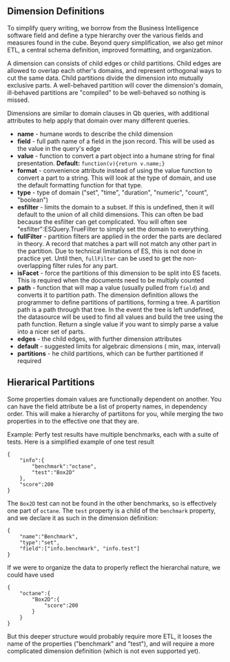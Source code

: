 
Dimension Definitions
---------------------

To simplify query writing, we borrow from the Business Intelligence software field and define a type hierarchy over the various fields and measures found in the cube.  Beyond query simplification, we also get minor ETL, a central schema definition, improved formatting, and organization.

A dimension can consists of child edges or child partitions.  Child edges are allowed to overlap each other's domains, and represent orthogonal ways to cut the same data.  Child partitions divide the dimension into mutually exclusive parts.  A well-behaved partition will cover the dimension's domain, ill-behaved partitions are "compiled" to be well-behaved so nothing is missed.

Dimensions are similar to domain clauses in Qb queries, with additional attributes to help apply that domain over many different queries.

  - **name** - humane words to describe the child dimension
  - **field** - full path name of a field in the json record.  This will be used as the value in the query's edge
  - **value** - function to convert a part object into a humane string for final presentation.  **Default:** ```function(v){return v.name;}```
  - **format** - convenience attribute instead of using the value function to convert a part to a string.  This will look at the type of domain, and use the default formatting function for that type.
  - **type** - type of domain ("set", "time", "duration", "numeric", "count", "boolean")
  - **esfilter** - limits the domain to a subset.  If this is undefined, then it will default to the union of all child dimensions.  This can often be bad because the esfilter can get complicated.  You will often see "esfilter":ESQuery.TrueFilter to simply set the domain to everything.
  - **fullFilter** - partition filters are applied in the order the parts are declared in theory.  A record that matches a part will not match any other part in the partition.  Due to technical limitations of ES, this is not done in practice yet.  Until then, ```fullFilter``` can be used to get the non-overlapping filter rules for any part.
  - **isFacet** - force the partitions of this dimension to be split into ES facets.  This is required when the documents need to be multiply counted
  - **path** -  function that will map a value (usually pulled from ```field```) and converts it to partition path.  The dimension definition allows the programmer to define partitions of partitions, forming a tree.  A partition path is a path through that tree.  In the event the tree is left undefined, the datasource will be used to find all values and build the tree using the path function.  Return a single value if you want to simply parse a value into a nicer set of parts.
  - **edges** - the child edges, with further dimension attributes
  - **default** - suggested limits for algebraic dimensions ( min, max, interval)
  - **partitions** - he child partitions, which can be further partitioned if required


Hierarical Partitions
---------------------

Some properties domain values are functionally dependent on another.  You can have the field attribute be a list of property names, in dependency order.  This will make a hierarchy of partiitons for you,  while merging the two properties in to the effective one that they are.

Example:  Perfy test results have multiple benchmarks, each with a suite of tests.  Here is a simplified example of one test result

    {
        "info":{
            "benchmark":"octane",
            "test":"Box2D"
        },
        "score":200
    }

The ```Box2D``` test can not be found in the other benchmarks, so is effectively one part of ```octane```.  The ```test``` property is a child of the ```benchmark``` property, and we declare it as such in the dimension definition:

    {
        "name":"Benchmark",
        "type":"set",
        "field":["info.benchmark", "info.test"]
    }

If we were to organize the data to properly reflect the hierarchal nature, we could have used

    {
        "octane":{
            "Box2D":{
                "score":200
            }
        }
    }

But this deeper structure would probably require more ETL, it looses the name of the properties ("benchmark" and "test"), and will require a more complicated dimension definition (which is not even supported yet).
